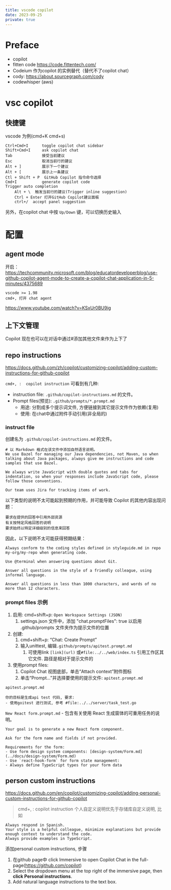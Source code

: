 ```yaml
---
title: vscode copilot
date: 2023-09-25
private: true
---
```

# Preface
- copilot
- fitten code https://code.fittentech.com/
- Codeium 作为copilot 的实例替代（替代不了copilot chat）
- cody: https://about.sourcegraph.com/cody
- codewhisper (aws)

# vsc copilot
## 快捷键 
vscode 为例(cmd+K cmd+s)

    Ctrl+Cmd+I      toggle copilot chat sidebar
    Shift+Cmd+I     ask copilot chat
    Tab             接受当前建议
    Esc             取消当前行的建议
    Alt + ]         展示下一个建议
    Alt + [         展示上一条建议
    Ctl + Shift + P  GitHub Copilot 指令命令选择
    Cmd+I           generate copilot code
    Trigger auto completion
        Alt + \  触发当前行的建议(Trigger inline suggestion)
        Ctrl + Enter 打开GitHub Copilot建议面板
        ctrl+/  accept panel suggestion

另外，在copilot chat 中按 `Up/Down` 键，可以切换历史输入
# 配置
## agent mode
开启： https://techcommunity.microsoft.com/blog/educatordeveloperblog/use-github-copilot-agent-mode-to-create-a-copilot-chat-application-in-5-minutes/4375689

    vscode >= 1.98
    cmd+, 打开 chat agent

https://www.youtube.com/watch?v=KSxUr0BU9ig

## 上下文管理
Copilot 现在也可以在对话中通过#添加其他文件来作为上下了

## repo instructions

https://docs.github.com/zh/copilot/customizing-copilot/adding-custom-instructions-for-github-copilot

`cmd+, :  copilot instruction` 可看到有几种:
- instruction file: `.github/copilot-instructions.md` 的文件。
- Prompt files(预览): `.github/prompts/*.prompt.md`
    - 用途: 分割成多个提示词文件, 方便链接到其它提示文件作为依赖(复用)
    - 使用: 在chat中通过附件手动引用(非全局的)

### instruct file
创建名为 `.github/copilot-instructions.md` 的文件。

    # 以 Markdown 格式在该文件中添加自然语言说明。
    We use Bazel for managing our Java dependencies, not Maven, so when talking about Java packages, always give me instructions and code samples that use Bazel.

    We always write JavaScript with double quotes and tabs for indentation, so when your responses include JavaScript code, please follow those conventions.

    Our team uses Jira for tracking items of work.

以下类型的说明不太可能起到预期的作用，并可能导致 Copilot 的其他内容出现问题：

    要求在提供的回答中引用外部资源
    有关按特定风格回答的说明
    要求始终以特定详细级别的信息来回答

因此，以下说明不太可能获得预期结果：

    Always conform to the coding styles defined in styleguide.md in repo my-org/my-repo when generating code.

    Use @terminal when answering questions about Git.

    Answer all questions in the style of a friendly colleague, using informal language.

    Answer all questions in less than 1000 characters, and words of no more than 12 characters.

### prompt files 示例
1. 启用: cmd+shift+p: `Open Workspace Settings (JSON)`
    1. settings.json 文件中，添加 "chat.promptFiles": true 以启用 .github/prompts 文件夹作为提示文件的位置
2. 创建:
    1. cmd+shift+p: “Chat: Create Prompt”
    2. 输入unittest, 编辑`.github/prompts/apitest.prompt.md`
        1. 可使用link `[link](url)` 或`#file:../../web/index.ts` 引用工作区其它文件.  路径是相对于提示文件的
3. 使用prompt files:
    1. Copilot Chat 视图底部，单击“Attach context”附件图标 
    2. 单击“Prompt...”并选择要使用的提示文件: `apitest.prompt.md`

`apitest.prompt.md`

    你的目标是生成api test 代码, 要求:
    - 使用goitest 进行测试, 参考 #file:../../server/task_test.go

`New React form.prompt.md` - 包含有关使用 React 生成窗体的可重用任务的说明。

    Your goal is to generate a new React form component.

    Ask for the form name and fields if not provided.

    Requirements for the form:
    - Use form design system components: [design-system/Form.md](../docs/design-system/Form.md)
    - Use `react-hook-form` for form state management:
    - Always define TypeScript types for your form data

## person custom instructions
https://docs.github.com/en/copilot/customizing-copilot/adding-personal-custom-instructions-for-github-copilot

> cmd+, :  copilot instruction
个人自定义说明优先于存储库自定义说明, 比如

    Always respond in Spanish.
    Your style is a helpful colleague, minimize explanations but provide enough context to understand the code.
    Always provide examples in TypeScript.

添加personal custom instructions, 步骤
1. 在github page中 click Immersive to open Copilot Chat in the full-page(https://github.com/copilot)
2. Select the  dropdown menu at the top right of the immersive page, then **click Personal instructions**. 
3. Add natural language instructions to the text box.
